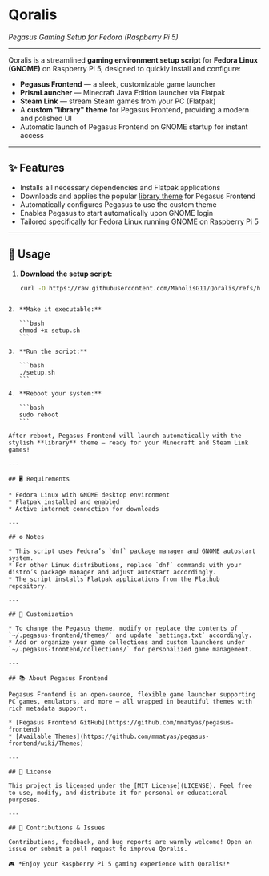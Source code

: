 # Qoralis  
*Pegasus Gaming Setup for Fedora (Raspberry Pi 5)*

---

Qoralis is a streamlined **gaming environment setup script** for **Fedora Linux (GNOME)** on Raspberry Pi 5, designed to quickly install and configure:

- **Pegasus Frontend** — a sleek, customizable game launcher  
- **PrismLauncher** — Minecraft Java Edition launcher via Flatpak  
- **Steam Link** — stream Steam games from your PC (Flatpak)  
- A **custom "library" theme** for Pegasus Frontend, providing a modern and polished UI  
- Automatic launch of Pegasus Frontend on GNOME startup for instant access

---

## ✨ Features

- Installs all necessary dependencies and Flatpak applications  
- Downloads and applies the popular [library theme](https://github.com/Fr75s/library) for Pegasus Frontend  
- Automatically configures Pegasus to use the custom theme  
- Enables Pegasus to start automatically upon GNOME login  
- Tailored specifically for Fedora Linux running GNOME on Raspberry Pi 5

---

## 🚀 Usage

1. **Download the setup script:**
   ```bash
   curl -O https://raw.githubusercontent.com/ManolisG11/Qoralis/refs/heads/main/setup.sh
````

2. **Make it executable:**

   ```bash
   chmod +x setup.sh
   ```

3. **Run the script:**

   ```bash
   ./setup.sh
   ```

4. **Reboot your system:**

   ```bash
   sudo reboot
   ```

After reboot, Pegasus Frontend will launch automatically with the stylish **library** theme — ready for your Minecraft and Steam Link games!

---

## 🖥️ Requirements

* Fedora Linux with GNOME desktop environment
* Flatpak installed and enabled
* Active internet connection for downloads

---

## ⚙️ Notes

* This script uses Fedora’s `dnf` package manager and GNOME autostart system.
* For other Linux distributions, replace `dnf` commands with your distro’s package manager and adjust autostart accordingly.
* The script installs Flatpak applications from the Flathub repository.

---

## 🔧 Customization

* To change the Pegasus theme, modify or replace the contents of `~/.pegasus-frontend/themes/` and update `settings.txt` accordingly.
* Add or organize your game collections and custom launchers under `~/.pegasus-frontend/collections/` for personalized game management.

---

## 📚 About Pegasus Frontend

Pegasus Frontend is an open-source, flexible game launcher supporting PC games, emulators, and more — all wrapped in beautiful themes with rich metadata support.

* [Pegasus Frontend GitHub](https://github.com/mmatyas/pegasus-frontend)
* [Available Themes](https://github.com/mmatyas/pegasus-frontend/wiki/Themes)

---

## 📝 License

This project is licensed under the [MIT License](LICENSE). Feel free to use, modify, and distribute it for personal or educational purposes.

---

## 🤝 Contributions & Issues

Contributions, feedback, and bug reports are warmly welcome! Open an issue or submit a pull request to improve Qoralis.

🎮 *Enjoy your Raspberry Pi 5 gaming experience with Qoralis!*
